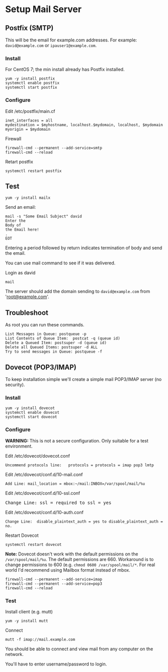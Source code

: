 # Setup Mail Server

## Postfix (SMTP)

This will be the email for example.com addresses.  For example:  `david@example.com` or `ipauser1@example.com`.

### Install

For CentOS 7; the min install already has Postfix installed.

```
yum -y install postfix
systemctl enable postfix
systemctl start postfix
```


### Configure

Edit /etc/postfix/main.cf

```
inet_interfaces = all
mydestination = $myhostname, localhost.$mydomain, localhost, $mydomain
myorigin = $mydomain
```

Firewall
```
firewall-cmd --permanent --add-service=smtp
firewall-cmd --reload
```

Retart postfix
```
systemctl restart postfix
```


## Test

```
yum -y install mailx
```

Send an email: 
```
mail -s "Some Email Subject" david
Enter the 
Body of
the Email here!
.
EOT
```

Entering a period followed by return indicates termination of body and send the email.  

You can use mail command to see if it was delivered. 

Login as david
```
mail
```

The server should add the domain sending to `david@example.com` from 'root@example.com'. 

## Troubleshoot 

As root you can run these commands.

```
List Messages in Queue: postqueue -p 
List Contents of Queue Item:  postcat -q (queue id)
Delete a Queued Item: postsuper -d (queue id)
Delete all Queued Items: postsuper -d ALL
Try to send messages in Queue: postqueue -f
```

## Dovecot (POP3/IMAP)

To keep installation simple we'll create a simple mail POP3/IMAP server (no security).

### Install

```
yum -y install dovecot
systemctl enable dovecot
systemctl start dovecot
```

### Configure 

**WARNING:** This is not a secure configuration.  Only suitable for a test environment.

Edit /etc/dovecot/dovecot.conf

```
Uncommend protocols line:   protocols = protocols = imap pop3 lmtp
```

Edit /etc/dovecot/conf.d/10-mail.conf

```
Add Line: mail_location = mbox:~/mail:INBOX=/var/spool/mail/%u
```

Edit /etc/dovecot/conf.d/10-ssl.conf

<pre>
Change Line: ssl = required to ssl = yes
</pre>

Edit /etc/dovecot/conf.d/10-auth.conf

```
Change Line:  disable_plaintext_auth = yes to disable_plaintext_auth = no.
```

Restart Dovecot
```
systemctl restart dovecot
```

**Note:** Dovecot doesn't work with the default permissions on the `/var/spool/mail/%u`.  The default permissions are 660.  Workaround is to change permissions to 600 (e.g. `chmod 0600 /var/spool/mail/*`.  For real world I'd recommend using Mailbox format instead of mbox. 

```
firewall-cmd --permanent --add-service=imap
firewall-cmd --permanent --add-service=pop3
firewall-cmd --reload
```

### Test

Install client (e.g. mutt)

```
yum -y install mutt
```

Connect

```
mutt -f imap://mail.example.com 
```


You should be able to connect and view mail from any computer on the network. 

You'll have to enter username/password to login.







